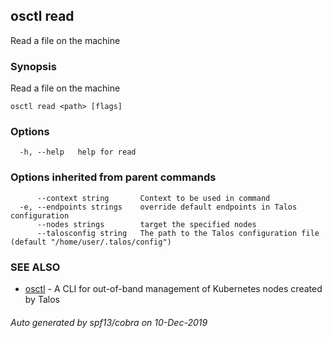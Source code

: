 <!-- markdownlint-disable -->
## osctl read

Read a file on the machine

### Synopsis

Read a file on the machine

```
osctl read <path> [flags]
```

### Options

```
  -h, --help   help for read
```

### Options inherited from parent commands

```
      --context string       Context to be used in command
  -e, --endpoints strings    override default endpoints in Talos configuration
      --nodes strings        target the specified nodes
      --talosconfig string   The path to the Talos configuration file (default "/home/user/.talos/config")
```

### SEE ALSO

* [osctl](osctl.md)	 - A CLI for out-of-band management of Kubernetes nodes created by Talos

###### Auto generated by spf13/cobra on 10-Dec-2019
